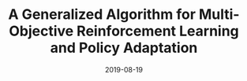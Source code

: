 ---
title: "A Generalized Algorithm for Multi-Objective Reinforcement Learning and Policy Adaptation"
date: 2019-08-19
draft: false
post_type: publication
authors: [runzhey, xingyuans, karthikn]
venue: NeurIPS 2019
tags: []

code: https://github.com/RunzheYang/MORL
link: https://arxiv.org/abs/1908.08342
---